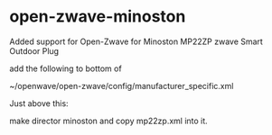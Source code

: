 # open-zwave-minoston

Added support for Open-Zwave for Minoston MP22ZP zwave Smart Outdoor Plug

add the following to bottom of 

~/openwave/open-zwave/config/manufacturer_specific.xml

  <Manufacturer id="0312" name="Minoston">
    <!-- Addded 22-07-20 by Vince Mammoliti vince@afterpoint.ca -->
    <Product config="minoston/mp22zp.xml" id="ff0f" name="MP22ZP Smart Outdoor Plug" type="ff00"/>
  </Manufacturer>
  
Just above this:
</ManufacturerSpecificData>


make director minoston and copy mp22zp.xml into it.
